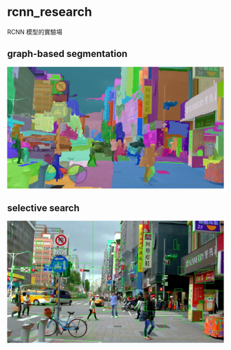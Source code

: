 # rcnn_research
RCNN 模型的實驗場

## graph-based segmentation
![alt text](https://raw.githubusercontent.com/jason9075/rcnn_research/master/images/segmentation.jpg)

## selective search
![alt text](https://raw.githubusercontent.com/jason9075/rcnn_research/master/images/selective.jpg)
